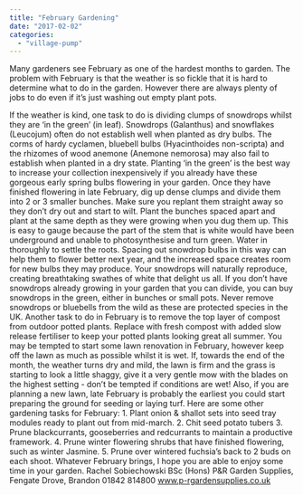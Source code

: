 ```yaml
---
title: "February Gardening"
date: "2017-02-02"
categories: 
  - "village-pump"
---
```


Many gardeners see February as one of the hardest months to garden. The problem with February is that the weather is so fickle that it is hard to determine what to do in the garden. However there are always plenty of jobs to do even if it’s just washing out empty plant pots.

If the weather is kind, one task to do is dividing clumps of snowdrops whilst they are ‘in the green’ (in leaf). Snowdrops (Galanthus) and snowflakes (Leucojum) often do not establish well when planted as dry bulbs. The corms of hardy cyclamen, bluebell bulbs (Hyacinthoides non-scripta) and the rhizomes of wood anemone (Anemone nemorosa) may also fail to establish when planted in a dry state. Planting ‘in the green’ is the best way to increase your collection inexpensively if you already have these gorgeous early spring bulbs flowering in your garden. Once they have finished flowering in late February, dig up dense clumps and divide them into 2 or 3 smaller bunches. Make sure you replant them straight away so they don’t dry out and start to wilt. Plant the bunches spaced apart and plant at the same depth as they were growing when you dug them up. This is easy to gauge because the part of the stem that is white would have been underground and unable to photosynthesise and turn green. Water in thoroughly to settle the roots. Spacing out snowdrop bulbs in this way can help them to flower better next year, and the increased space creates room for new bulbs they may produce. Your snowdrops will naturally reproduce, creating breathtaking swathes of white that delight us all. If you don’t have snowdrops already growing in your garden that you can divide, you can buy snowdrops in the green, either in bunches or small pots. Never remove snowdrops or bluebells from the wild as these are protected species in the UK. Another task to do in February is to remove the top layer of compost from outdoor potted plants. Replace with fresh compost with added slow release fertiliser to keep your potted plants looking great all summer. You may be tempted to start some lawn renovation in February, however keep off the lawn as much as possible whilst it is wet. If, towards the end of the month, the weather turns dry and mild, the lawn is firm and the grass is starting to look a little shaggy, give it a very gentle mow with the blades on the highest setting - don’t be tempted if conditions are wet! Also, if you are planning a new lawn, late February is probably the earliest you could start preparing the ground for seeding or laying turf. Here are some other gardening tasks for February: 1. Plant onion & shallot sets into seed tray modules ready to plant out from mid-march. 2. Chit seed potato tubers 3. Prune blackcurrants, gooseberries and redcurrants to maintain a productive framework. 4. Prune winter flowering shrubs that have finished flowering, such as winter Jasmine. 5. Prune over wintered fuchsia’s back to 2 buds on each shoot. Whatever February brings, I hope you are able to enjoy some time in your garden. Rachel Sobiechowski BSc (Hons) P&R Garden Supplies, Fengate Drove, Brandon 01842 814800 www.p-rgardensupplies.co.uk
